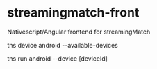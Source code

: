 # streamingmatch-front
Nativescript/Angular frontend for streamingMatch


tns device android --available-devices

tns run android --device [deviceId]
